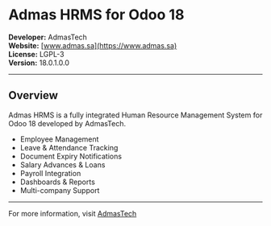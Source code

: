 # Admas HRMS for Odoo 18

**Developer:** AdmasTech  
**Website:** [www.admas.sa](https://www.admas.sa)  
**License:** LGPL-3  
**Version:** 18.0.1.0.0

---

## Overview

Admas HRMS is a fully integrated Human Resource Management System for Odoo 18 developed by AdmasTech.

- Employee Management
- Leave & Attendance Tracking
- Document Expiry Notifications
- Salary Advances & Loans
- Payroll Integration
- Dashboards & Reports
- Multi-company Support

---

For more information, visit [AdmasTech](https://www.admas.sa)
